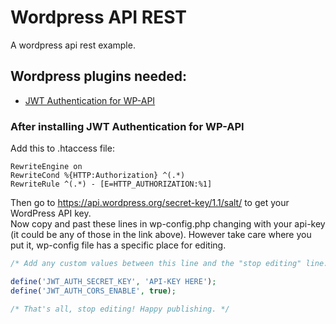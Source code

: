 # Wordpress API REST
A wordpress api rest example.

## Wordpress plugins needed:
<ul>
  <li>
    <a href="https://github.com/Tmeister/wp-api-jwt-auth">JWT Authentication for WP-API
    </a>
  </li>
</ul>

### After installing JWT Authentication for WP-API

Add this to .htaccess file:

```
RewriteEngine on
RewriteCond %{HTTP:Authorization} ^(.*)
RewriteRule ^(.*) - [E=HTTP_AUTHORIZATION:%1]
```

Then go to https://api.wordpress.org/secret-key/1.1/salt/ to get your WordPress API key.<br>
Now copy and past these lines in wp-config.php changing with your api-key (it could be any of those in the link above). However take care where you put it, wp-config file has a specific place for editing.

```php
/* Add any custom values between this line and the "stop editing" line. */

define('JWT_AUTH_SECRET_KEY', 'API-KEY HERE');
define('JWT_AUTH_CORS_ENABLE', true);

/* That's all, stop editing! Happy publishing. */
```
